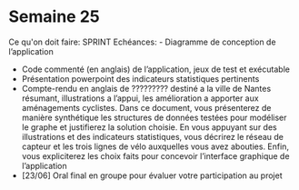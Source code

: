 # Semaine 25

Ce qu'on doit faire: SPRINT
Echéances: - Diagramme de conception de l’application
- Code commenté (en anglais) de l’application, jeux de test et exécutable
- Présentation powerpoint des indicateurs statistiques pertinents
- Compte-rendu en anglais de ????????? destiné a la ville de Nantes résumant, illustrations a l’appui, les amélioration a apporter aux aménagements cyclistes. Dans ce document, vous présenterez de manière synthétique les structures de données testées pour modéliser le graphe et justifierez la solution choisie. En vous appuyant sur des illustrations et des indicateurs statistiques, vous décrirez le réseau de capteur et les trois lignes de vélo auxquelles vous avez abouties. Enfin, vous expliciterez les choix faits pour concevoir l’interface graphique de l’application
- [23/06] Oral final en groupe pour évaluer votre participation au projet